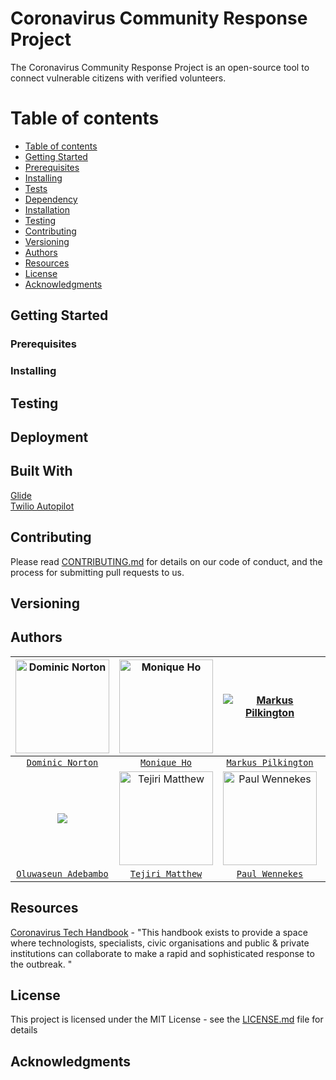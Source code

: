 # Coronavirus Community Response Project

The Coronavirus Community Response Project is an open-source tool to connect vulnerable citizens with verified volunteers.

Table of contents
=================

<!--ts-->
   * [Table of contents](#table-of-contents)
   * [Getting Started](#getting-started)
   * [Prerequisites](#prerequisites)
   * [Installing](#installing)
   * [Tests](#tests)
   * [Dependency](#dependency)
   * [Installation](#installation)
   * [Testing](#testing)
   * [Contributing](#contributing)
   * [Versioning](#versioning)
   * [Authors](#authors)
   * [Resources](#resources)
   * [License](#license)
   * [Acknowledgments](#acknowledgments)
<!--te-->

## Getting Started

### Prerequisites

### Installing

## Testing

## Deployment

## Built With

[Glide](https://go.glideapps.com/)<br/>
[Twilio Autopilot](https://www.twilio.com/autopilot)

## Contributing

Please read [CONTRIBUTING.md](https://github.com/dominiconorton/coronavirus-community-response-project/blob/master/CONTRIBUTING.md) for details on our code of conduct, and the process for submitting pull requests to us.

## Versioning


## Authors

| <a href="https://github.com/dominiconorton/" target="_blank"><img src="https://covid-19-response.s3.eu-west-2.amazonaws.com/Dominic+Norton.jpg" alt="Dominic Norton" width="150"> | <a href="https://github.com/moniquehohy" target="_blank"><img src="https://covid-19-response.s3.eu-west-2.amazonaws.com/Monique+Ho.jpg" alt="Monique Ho" width="150">  | <a href="https://github.com/MarcusPilk" target="_blank"><img src="https://avatars2.githubusercontent.com/u/17120410?s=150" alt="Markus Pilkington"> | <a href="https://github.com/JamesChieftain" target="_blank"><img src="https://covid-19-response.s3.eu-west-2.amazonaws.com/James+Kaguima.jpg" alt="James Kaguima" width="150"> | <a href="LINK" target="_blank"><img src="https://covid-19-response.s3.eu-west-2.amazonaws.com/placeholder.jpg" alt="Kieron Scully" width="150"> |
|:---:|:---:| :---:|:---:|:---:|
|<a href="https://github.com/dominiconorton/" target="_blank">`Dominic Norton`</a>|<a href="https://github.com/moniquehohy" target="_blank">`Monique Ho`</a>|<a href="https://github.com/MarcusPilk" target="_blank">`Markus Pilkington`</a>|<a href="https://github.com/JamesChieftain" target="_blank">`James Kaguima`</a>|<a href="LINK" target="_blank">`Kieron Scully`</a>|
| <a href="https://github.com/seunbambo" target="_blank"><img src="https://avatars3.githubusercontent.com/u/13897168?s=150"> | <a href="LINK" target="_blank"><img src="https://covid-19-response.s3.eu-west-2.amazonaws.com/placeholder.jpg" alt="Tejiri Matthew" width="150"> | <a href="https://github.com/paulwennekes" target="_blank"><img src="https://covid-19-response.s3.eu-west-2.amazonaws.com/Paul+Wennekes.jpg" alt="Paul Wennekes" width="150"> | | |
|<a href="https://github.com/seunbambo" target="_blank">`Oluwaseun Adebambo`</a>|<a href="LINK" target="_blank">`Tejiri Matthew`</a>|<a href="https://github.com/paulwennekes" target="_blank">`Paul Wennekes`</a>|<a href="LINK" target="_blank"></a>|<a href="LINK" target="_blank"></a>|

## Resources

[Coronavirus Tech Handbook](https://coronavirustechhandbook.com) - "This handbook exists to provide a space where technologists, specialists, civic organisations and public & private institutions can collaborate to make a rapid and sophisticated response to the outbreak. "

## License

This project is licensed under the MIT License - see the [LICENSE.md](https://github.com/dominiconorton/coronavirus-community-response-project/blob/master/LICENSE) file for details

## Acknowledgments

